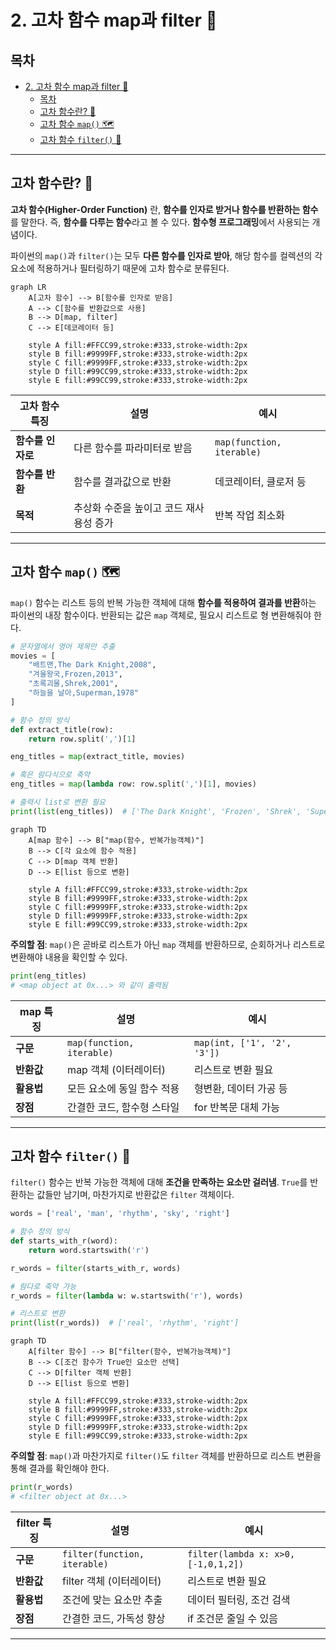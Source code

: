 # 2. 고차 함수 map과 filter 🧮

## 목차
- [2. 고차 함수 map과 filter 🧮](#2-고차-함수-map과-filter-)
  - [목차](#목차)
  - [고차 함수란? 🧠](#고차-함수란-)
  - [고차 함수 `map()` 🗺️](#고차-함수-map-️)
  - [고차 함수 `filter()` 🧹](#고차-함수-filter-)

---

## 고차 함수란? 🧠

**고차 함수(Higher-Order Function)** 란, **함수를 인자로 받거나 함수를 반환하는 함수**를 말한다. 즉, **함수를 다루는 함수**라고 볼 수 있다. **함수형 프로그래밍**에서 사용되는 개념이다.

파이썬의 `map()`과 `filter()`는 모두 **다른 함수를 인자로 받아**, 해당 함수를 컬렉션의 각 요소에 적용하거나 필터링하기 때문에 고차 함수로 분류된다.

```mermaid
graph LR
    A[고차 함수] --> B[함수를 인자로 받음]
    A --> C[함수를 반환값으로 사용]
    B --> D[map, filter]
    C --> E[데코레이터 등]
    
    style A fill:#FFCC99,stroke:#333,stroke-width:2px
    style B fill:#9999FF,stroke:#333,stroke-width:2px
    style C fill:#9999FF,stroke:#333,stroke-width:2px
    style D fill:#99CC99,stroke:#333,stroke-width:2px
    style E fill:#99CC99,stroke:#333,stroke-width:2px
```

| 고차 함수 특징 | 설명 | 예시 |
|--------------|------|------|
| **함수를 인자로** | 다른 함수를 파라미터로 받음 | `map(function, iterable)` |
| **함수를 반환** | 함수를 결과값으로 반환 | 데코레이터, 클로저 등 |
| **목적** | 추상화 수준을 높이고 코드 재사용성 증가 | 반복 작업 최소화 |

---

## 고차 함수 `map()` 🗺️

`map()` 함수는 리스트 등의 반복 가능한 객체에 대해 **함수를 적용하여 결과를 반환**하는 파이썬의 내장 함수이다. 반환되는 값은 `map` 객체로, 필요시 리스트로 형 변환해줘야 한다.

```python
# 문자열에서 영어 제목만 추출
movies = [
    "배트맨,The Dark Knight,2008",
    "겨울왕국,Frozen,2013",
    "초록괴물,Shrek,2001",
    "하늘을 날아,Superman,1978"
]

# 함수 정의 방식
def extract_title(row):
    return row.split(',')[1]

eng_titles = map(extract_title, movies)

# 혹은 람다식으로 축약
eng_titles = map(lambda row: row.split(',')[1], movies)

# 출력시 list로 변환 필요
print(list(eng_titles))  # ['The Dark Knight', 'Frozen', 'Shrek', 'Superman']
```

```mermaid
graph TD
    A[map 함수] --> B["map(함수, 반복가능객체)"]
    B --> C[각 요소에 함수 적용]
    C --> D[map 객체 반환]
    D --> E[list 등으로 변환]
    
    style A fill:#FFCC99,stroke:#333,stroke-width:2px
    style B fill:#9999FF,stroke:#333,stroke-width:2px
    style C fill:#9999FF,stroke:#333,stroke-width:2px
    style D fill:#9999FF,stroke:#333,stroke-width:2px
    style E fill:#99CC99,stroke:#333,stroke-width:2px
```

**주의할 점**: `map()`은 곧바로 리스트가 아닌 `map` 객체를 반환하므로, 순회하거나 리스트로 변환해야 내용을 확인할 수 있다.

```python
print(eng_titles)
# <map object at 0x...> 와 같이 출력됨
```

| map 특징 | 설명 | 예시 |
|---------|------|------|
| **구문** | `map(function, iterable)` | `map(int, ['1', '2', '3'])` |
| **반환값** | map 객체 (이터레이터) | 리스트로 변환 필요 |
| **활용법** | 모든 요소에 동일 함수 적용 | 형변환, 데이터 가공 등 |
| **장점** | 간결한 코드, 함수형 스타일 | for 반복문 대체 가능 |

---

## 고차 함수 `filter()` 🧹

`filter()` 함수는 반복 가능한 객체에 대해 **조건을 만족하는 요소만 걸러냄**. `True`를 반환하는 값들만 남기며, 마찬가지로 반환값은 `filter` 객체이다.

```python
words = ['real', 'man', 'rhythm', 'sky', 'right']

# 함수 정의 방식
def starts_with_r(word):
    return word.startswith('r')

r_words = filter(starts_with_r, words)

# 람다로 축약 가능
r_words = filter(lambda w: w.startswith('r'), words)

# 리스트로 변환
print(list(r_words))  # ['real', 'rhythm', 'right']
```

```mermaid
graph TD
    A[filter 함수] --> B["filter(함수, 반복가능객체)"]
    B --> C[조건 함수가 True인 요소만 선택]
    C --> D[filter 객체 반환]
    D --> E[list 등으로 변환]
    
    style A fill:#FFCC99,stroke:#333,stroke-width:2px
    style B fill:#9999FF,stroke:#333,stroke-width:2px
    style C fill:#9999FF,stroke:#333,stroke-width:2px
    style D fill:#9999FF,stroke:#333,stroke-width:2px
    style E fill:#99CC99,stroke:#333,stroke-width:2px
```

**주의할 점**: `map()`과 마찬가지로 `filter()`도 `filter` 객체를 반환하므로 리스트 변환을 통해 결과를 확인해야 한다.

```python
print(r_words)
# <filter object at 0x...>
```

| filter 특징 | 설명 | 예시 |
|------------|------|------|
| **구문** | `filter(function, iterable)` | `filter(lambda x: x>0, [-1,0,1,2])` |
| **반환값** | filter 객체 (이터레이터) | 리스트로 변환 필요 |
| **활용법** | 조건에 맞는 요소만 추출 | 데이터 필터링, 조건 검색 |
| **장점** | 간결한 코드, 가독성 향상 | if 조건문 줄일 수 있음 |

---
